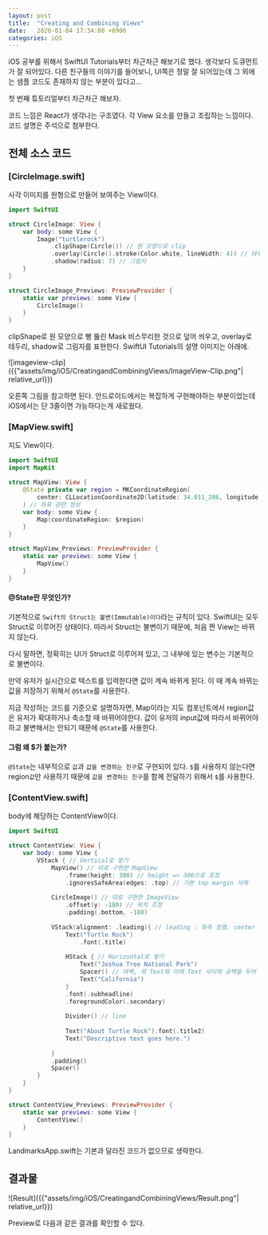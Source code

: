 ```yaml
---
layout: post
title:  "Creating and Combining Views"
date:   2020-01-04 17:34:00 +0900
categories: iOS
---
```

iOS 공부를 위해서 SwiftUI Tutorials부터 차근차근 해보기로 했다. 생각보다 도큐먼트가 잘 되어있다. 다른 친구들의 이야기를 들어보니, UI쪽은 정말 잘 되어있는데 그 외에는 샘플 코드도 존재하지 않는 부분이 있다고...

첫 번째 튜토리얼부터 차근차근 해보자.

코드 느낌은 React가 생각나는 구조였다. 각 View 요소를 만들고 조립하는 느낌이다. 코드 설명은 주석으로 첨부한다.

## 전체 소스 코드

### [CircleImage.swift]

사각 이미지를 원형으로 만들어 보여주는 View이다.

```swift
import SwiftUI

struct CircleImage: View {
    var body: some View {
        Image("turtlerock")
            .clipShape(Circle()) // 원 모양으로 clip
            .overlay(Circle().stroke(Color.white, lineWidth: 4)) // 테두리
            .shadow(radius: 7) // 그림자
    }
}

struct CircleImage_Previews: PreviewProvider {
    static var previews: some View {
        CircleImage()
    }
}
```

clipShape로 원 모양으로 뻥 뚫린 Mask 비스무리한 것으로 덮어 씌우고, overlay로 테두리, shadow로 그림자를 표현한다. SwiftUI Tutorials의 설명 이미지는 아래에.

![imageview-clip]({{"assets/img/iOS/CreatingandCombiningViews/ImageView-Clip.png"| relative_url}})


오른쪽 그림을 참고하면 된다. 안드로이드에서는 복잡하게 구현해야하는 부분이었는데 iOS에서는 단 3줄이면 가능하다는게 새로웠다.

### [MapView.swift]

지도 View이다.

```swift
import SwiftUI
import MapKit

struct MapView: View {
    @State private var region = MKCoordinateRegion(
        center: CLLocationCoordinate2D(latitude: 34.011_286, longitude: -116.166_868), span: MKCoordinateSpan(latitudeDelta: 0.2, longitudeDelta: 0.2)
    ) // 좌표 관련 정보
    var body: some View {
        Map(coordinateRegion: $region)
    }
}

struct MapView_Previews: PreviewProvider {
    static var previews: some View {
        MapView()
    }
}
```

#### @State란 무엇인가?

기본적으로 `Swift의 Struct는 불변(Immutable)이다`라는 규칙이 있다. SwiftUI는 모두 Struct로 이루어진 상태이다. 따라서 Struct는 불변이기 때문에, 처음 짠 View는 바뀌지 않는다.

다시 말하면, 정확히는 UI가 Struct로 이루어져 있고, 그 내부에 있는 변수는 기본적으로 불변이다.

만약 유저가 실시간으로 텍스트를 입력한다면 값이 계속 바뀌게 된다. 이 때 계속 바뀌는 값을 저장하기 위해서 `@State`를 사용한다.

지금 작성하는 코드를 기준으로 설명하자면, Map이라는 지도 컴포넌트에서 region값은 유저가 확대하거나 축소할 때 바뀌어야한다. 값이 유저의 input값에 따라서 바뀌어야 하고 불변해서는 안되기 때문에 `@State`를 사용한다.

#### 그럼 왜 $가 붙는가?

`@State`는 내부적으로 `값`과 `값을 변경하는 친구`로 구현되어 있다. `$`를 사용하지 않는다면 region`값`만 사용하기 때문에 `값을 변경하는 친구`를 함께 전달하기 위해서 `$`를 사용한다.

### [ContentView.swift]

body에 해당하는 ContentView이다.

```swift
import SwiftUI

struct ContentView: View {
    var body: some View {
        VStack { // Vertical로 쌓기
            MapView() // 따로 구현한 MapView
                .frame(height: 300) // height => 300으로 조정
                .ignoresSafeArea(edges: .top) // 기본 top margin 삭제
            
            CircleImage() // 따로 구현한 ImageView
                .offset(y: -180) // 위치 조정
                .padding(.bottom, -180)
            
            VStack(alignment: .leading){ // leading : 좌측 정렬, center : 가운데 정렬, trailing : 우측 정렬
                Text("Turtle Rock")
                    .font(.title)
              
                HStack { // Horizontal로 쌓기
                    Text("Joshua Tree National Park")
                    Spacer() // 여백, 위 Text와 아래 Text 사이에 공백을 두어 펼쳐지도록 함
                    Text("California")
                }
                .font(.subheadline)
                .foregroundColor(.secondary)
                
                Divider() // line
                
                Text("About Turtle Rock").font(.title2)
                Text("Descriptive text goes here.")
                
            }
            .padding()
            Spacer()
        }
    }
}

struct ContentView_Previews: PreviewProvider {
    static var previews: some View {
        ContentView()
    }
}
```

LandmarksApp.swift는 기본과 달라진 코드가 없으므로 생략한다.

## 결과물

![Result]({{"assets/img/iOS/CreatingandCombiningViews/Result.png"| relative_url}})

Preview로 다음과 같은 결과를 확인할 수 있다.
